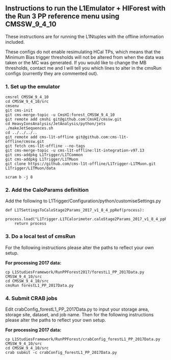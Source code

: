 ## Instructions to run the L1Emulator + HIForest with the Run 3 PP reference menu using CMSSW_9_4_10

These instructions are for running the L1Ntuples with the offline information included. 

These configs do not enable resimulating HCal TPs, which means that the Minimum Bias trigger thresholds will not be altered from when the data was taken or the MC was generated. If you would like to change the MB thresholds, contact me and I will tell you which lines to alter in the cmsRun configs (currently they are commented out).

### 1. Set up the emulator

```
cmsrel CMSSW_9_4_10
cd CMSSW_9_4_10/src
cmsenv
git cms-init
git cms-merge-topic -u CmsHI:forest_CMSSW_9_4_10
git remote add cmshi git@github.com:CmsHI/cmssw.git
cd HeavyIonsAnalysis/JetAnalysis/python/jets
./makeJetSequences.sh
cd ../../../..
git remote add cms-l1t-offline git@github.com:cms-l1t-offline/cmssw.git
git fetch cms-l1t-offline --no-tags
git cms-merge-topic -u cms-l1t-offline:l1t-integration-v97.13
git cms-addpkg L1Trigger/L1TCommon
git cms-addpkg L1Trigger/L1TMuon
git clone https://github.com/cms-l1t-offline/L1Trigger-L1TMuon.git L1Trigger/L1TMuon/data

scram b -j 8
```

### 2. Add the CaloParams definition

Add the following to L1Trigger/Configuration/python/customiseSettings.py

```
def L1TSettingsToCaloStage2Params_2017_v1_8_4_ppRef(process):
    process.load("L1Trigger.L1TCalorimeter.caloStage2Params_2017_v1_8_4_ppRef_cfi")
    return process
```

### 3. Do a local test of cmsRun

For the following instructions please alter the paths to reflect your own setup.

**For processing 2017 data:**

```
cp L1StudiesFramework/RunPPForest2017/forestL1_PP_2017Data.py CMSSW_9_4_10/src
cd CMSSW_9_4_10/src
cmsRun forestL1_PP_2017Data.py
```

### 4. Submit CRAB jobs

Edit crabConfig_forestL1_PP_2017Data.py to input your storage area, storage site, dataset, and job name. Then for the following instructions please alter the paths to reflect your own setup.

**For processing 2017 data:**

```
cp L1StudiesFramework/RunPPForest/crabConfig_forestL1_PP_2017Data.py CMSSW_9_4_10/src
cd CMSSW_9_4_10/src
crab submit -c crabConfig_forestL1_PP_2017Data.py
```

